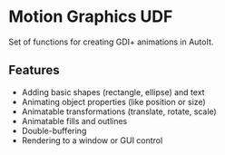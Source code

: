 # Motion Graphics UDF
Set of functions for creating GDI+ animations in AutoIt.

## Features
* Adding basic shapes (rectangle, ellipse) and text
* Animating object properties (like position or size)
* Animatable transformations (translate, rotate, scale)
* Animatable fills and outlines
* Double-buffering
* Rendering to a window or GUI control
